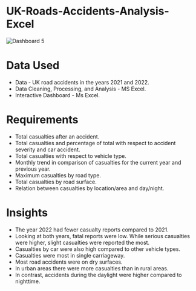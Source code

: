 # UK-Roads-Accidents-Analysis-Excel

![Dashboard 5](https://github.com/JaneNnyawira/UK-Roads-Accidents-Project/assets/134518125/0ae18a69-d935-42b0-888d-4f427b3605f7)


# Data Used
* Data - UK road accidents in the years 2021 and 2022.
* Data Cleaning, Processing, and Analysis - MS Excel.
* Interactive Dashboard - Ms Excel.


# Requirements
* Total casualties after an accident.
* Total casualties and percentage of total with respect to accident severity and car accident.
* Total casualties with respect to vehicle type.
* Monthly trend in comparison of casualties for the current year and previous year.
* Maximum casualties by road type.
* Total casualties by road surface.
* Relation between casualties by location/area and day/night.


# Insights
* The year 2022 had fewer casualty reports compared to 2021.
* Looking at both years, fatal reports were low. While serious casualties were higher, slight casualties were reported the most.
* Casualties by car were also high compared to other vehicle types.
* Casualties were most in single carriageway.
* Most road accidents were on dry surfaces.
* In urban areas there were more casualties than in rural areas.
* In contrast, accidents during the daylight were higher compared to nighttime.
 



